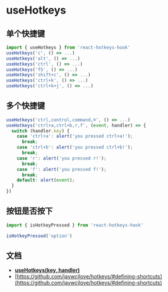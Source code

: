 # useHotkeys
## 单个快捷键

```js
import { useHotkeys } from 'react-hotkeys-hook'
useHotkeys('c', () => ...)
useHotkeys('alt', () => ...)
useHotkeys('ctrl', () => ...)
useHotkeys('f5', () => ...)
useHotkeys('shift+c', () => ...)
useHotkeys('ctrl+k', () => ...)
useHotkeys('ctrl+k+j', () => ...)
```

## 多个快捷键

```js
useHotkeys('ctrl,control,command,⌘', () => ...)
useHotkeys('ctrl+a,ctrl+b,r,f', (event, handler) => {
  switch (handler.key) {
    case 'ctrl+a': alert('you pressed ctrl+a!');
      break;
    case 'ctrl+b': alert('you pressed ctrl+b!');
      break;
    case 'r': alert('you pressed r!');
      break;
    case 'f': alert('you pressed f!');
      break;
    default: alert(event);
  }
})
```

## 按钮是否按下

```js
import { isHotkeyPressed } from 'react-hotkeys-hook'

isHotkeyPressed('option')
```

## 文档

- ****[useHotkeys(key, handler)](https://github.com/JohannesKlauss/react-hotkeys-hook)****
- [https://github.com/jaywcjlove/hotkeys/#defining-shortcuts](https://github.com/jaywcjlove/hotkeys/#defining-shortcuts)